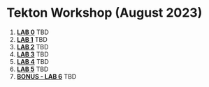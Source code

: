 # Tekton Workshop (August 2023)

1. **[LAB 0](labs/lab0/chapter0.md)** TBD
1. **[LAB 1](labs/lab1/chapter1.md)** TBD
1. **[LAB 2](labs/lab2/chapter2.md)** TBD
1. **[LAB 3](labs/lab3/chapter3.md)** TBD
1. **[LAB 4](labs/lab4/chapter4.md)** TBD
1. **[LAB 5](labs/lab5/chapter5.md)** TBD
1. **[BONUS - LAB 6](labs/lab6/chapter6.md)** TBD
